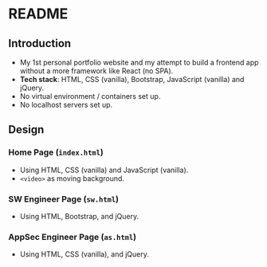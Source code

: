 # README

## Introduction

- My 1st personal portfolio website and my attempt to build a frontend app without a more framework like React (no SPA).
- **Tech stack**: HTML, CSS (vanilla), Bootstrap, JavaScript (vanilla) and jQuery.
- No virtual environment / containers set up.
- No localhost servers set up.

## Design

### Home Page (`index.html`)

- Using HTML, CSS (vanilla) and JavaScript (vanilla).
- `<video>` as moving background.

### SW Engineer Page (`sw.html`)

- Using HTML, Bootstrap, and jQuery.

### AppSec Engineer Page (`as.html`)

- Using HTML, CSS (vanilla), and jQuery.
